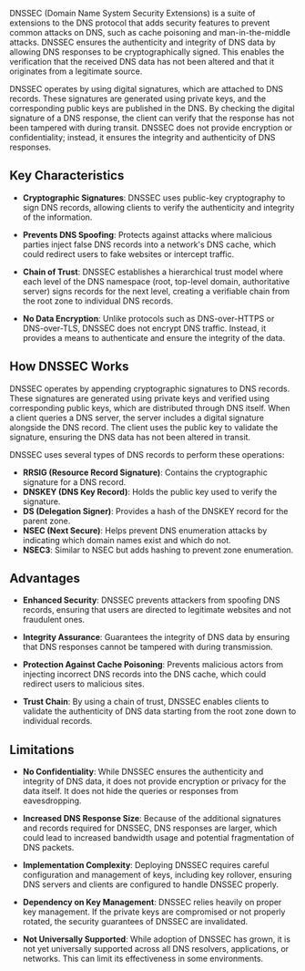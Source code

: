DNSSEC (Domain Name System Security Extensions) is a suite of extensions to the DNS protocol that adds security features to prevent common attacks on DNS, such as cache poisoning and man-in-the-middle attacks. DNSSEC ensures the authenticity and integrity of DNS data by allowing DNS responses to be cryptographically signed. This enables the verification that the received DNS data has not been altered and that it originates from a legitimate source.

DNSSEC operates by using digital signatures, which are attached to DNS records. These signatures are generated using private keys, and the corresponding public keys are published in the DNS. By checking the digital signature of a DNS response, the client can verify that the response has not been tampered with during transit. DNSSEC does not provide encryption or confidentiality; instead, it ensures the integrity and authenticity of DNS responses.

## **Key Characteristics**

- **Cryptographic Signatures**: DNSSEC uses public-key cryptography to sign DNS records, allowing clients to verify the authenticity and integrity of the information.

- **Prevents DNS Spoofing**: Protects against attacks where malicious parties inject false DNS records into a network's DNS cache, which could redirect users to fake websites or intercept traffic.

- **Chain of Trust**: DNSSEC establishes a hierarchical trust model where each level of the DNS namespace (root, top-level domain, authoritative server) signs records for the next level, creating a verifiable chain from the root zone to individual DNS records.

- **No Data Encryption**: Unlike protocols such as DNS-over-HTTPS or DNS-over-TLS, DNSSEC does not encrypt DNS traffic. Instead, it provides a means to authenticate and ensure the integrity of the data.

## **How DNSSEC Works**

DNSSEC operates by appending cryptographic signatures to DNS records. These signatures are generated using private keys and verified using corresponding public keys, which are distributed through DNS itself. When a client queries a DNS server, the server includes a digital signature alongside the DNS record. The client uses the public key to validate the signature, ensuring the DNS data has not been altered in transit.

DNSSEC uses several types of DNS records to perform these operations:

- **RRSIG (Resource Record Signature)**: Contains the cryptographic signature for a DNS record.
- **DNSKEY (DNS Key Record)**: Holds the public key used to verify the signature.
- **DS (Delegation Signer)**: Provides a hash of the DNSKEY record for the parent zone.
- **NSEC (Next Secure)**: Helps prevent DNS enumeration attacks by indicating which domain names exist and which do not.
- **NSEC3**: Similar to NSEC but adds hashing to prevent zone enumeration.

## **Advantages**

- **Enhanced Security**: DNSSEC prevents attackers from spoofing DNS records, ensuring that users are directed to legitimate websites and not fraudulent ones.

- **Integrity Assurance**: Guarantees the integrity of DNS data by ensuring that DNS responses cannot be tampered with during transmission.

- **Protection Against Cache Poisoning**: Prevents malicious actors from injecting incorrect DNS records into the DNS cache, which could redirect users to malicious sites.

- **Trust Chain**: By using a chain of trust, DNSSEC enables clients to validate the authenticity of DNS data starting from the root zone down to individual records.

## **Limitations**

- **No Confidentiality**: While DNSSEC ensures the authenticity and integrity of DNS data, it does not provide encryption or privacy for the data itself. It does not hide the queries or responses from eavesdropping.

- **Increased DNS Response Size**: Because of the additional signatures and records required for DNSSEC, DNS responses are larger, which could lead to increased bandwidth usage and potential fragmentation of DNS packets.

- **Implementation Complexity**: Deploying DNSSEC requires careful configuration and management of keys, including key rollover, ensuring DNS servers and clients are configured to handle DNSSEC properly.

- **Dependency on Key Management**: DNSSEC relies heavily on proper key management. If the private keys are compromised or not properly rotated, the security guarantees of DNSSEC are invalidated.

- **Not Universally Supported**: While adoption of DNSSEC has grown, it is not yet universally supported across all DNS resolvers, applications, or networks. This can limit its effectiveness in some environments.